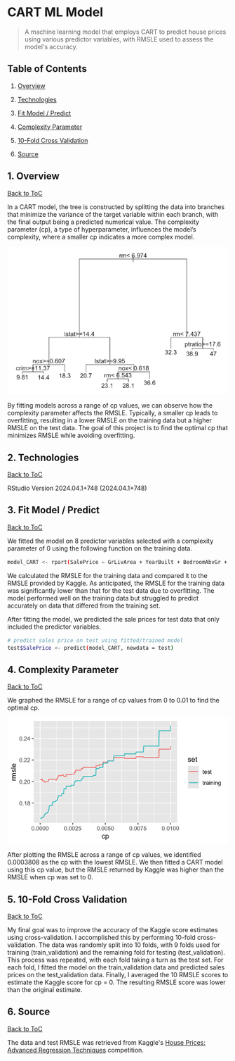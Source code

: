 # CART ML Model

> A machine learning model that employs CART to predict house prices using various predictor variables, with RMSLE used to assess the model's accuracy.

<a name="toc"/></a>
## Table of Contents

1. [Overview](#overview)

2. [Technologies](#technologies)

3. [Fit Model / Predict](#fit)

4. [Complexity Parameter](#cp)

5. [10-Fold Cross Validation](#cross)

6. [Source](#source)

<a name="overview"/></a>
## 1. Overview
[Back to ToC](#toc)

In a CART model, the tree is constructed by splitting the data into branches that minimize the variance of the target variable within each branch, with the final output being a predicted numerical value. The complexity parameter (cp), a type of hyperparameter, influences the model’s complexity, where a smaller cp indicates a more complex model.

![CART Regression Model Example](images/cart_model_example.png)

By fitting models across a range of cp values, we can observe how the complexity parameter affects the RMSLE. Typically, a smaller cp leads to overfitting, resulting in a lower RMSLE on the training data but a higher RMSLE on the test data. The goal of this project is to find the optimal cp that minimizes RMSLE while avoiding overfitting.

<a name="technologies"/></a>
## 2. Technologies
[Back to ToC](#toc)

RStudio Version 2024.04.1+748 (2024.04.1+748)

<a name="fit"/></a>
## 3. Fit Model / Predict
[Back to ToC](#toc)

We fitted the model on 8 predictor variables selected with a complexity parameter of 0 using the following function on the training data.

```bash
model_CART <- rpart(SalePrice ~ GrLivArea + YearBuilt + BedroomAbvGr + SaleCondition + KitchenQual + MSSubClassClean + HalfBath + LotArea, data = training, cp = 0)
```

We calculated the RMSLE for the training data and compared it to the RMSLE provided by Kaggle. As anticipated, the RMSLE for the training data was significantly lower than that for the test data due to overfitting. The model performed well on the training data but struggled to predict accurately on data that differed from the training set.

After fitting the model, we predicted the sale prices for test data that only included the predictor variables.

```bash
# predict sales price on test using fitted/trained model
test$SalePrice <- predict(model_CART, newdata = test)
```

<a name="cp"/></a>
## 4. Complexity Parameter
[Back to ToC](#toc)

We graphed the RMSLE for a range of cp values from 0 to 0.01 to find the optimal cp. 

![CP Values](images/cp_range.png)

After plotting the RMSLE across a range of cp values, we identified 0.0003808 as the cp with the lowest RMSLE. We then fitted a CART model using this cp value, but the RMSLE returned by Kaggle was higher than the RMSLE when cp was set to 0.

<a name="cross"/></a>
## 5. 10-Fold Cross Validation
[Back to ToC](#toc)

My final goal was to improve the accuracy of the Kaggle score estimates using cross-validation. I accomplished this by performing 10-fold cross-validation. The data was randomly split into 10 folds, with 9 folds used for training (train_validation) and the remaining fold for testing (test_validation). This process was repeated, with each fold taking a turn as the test set. For each fold, I fitted the model on the train_validation data and predicted sales prices on the test_validation data. Finally, I averaged the 10 RMSLE scores to estimate the Kaggle score for cp = 0. The resulting RMSLE score was lower than the original estimate.

<a name="cross"/></a>
## 6. Source
[Back to ToC](#source)

The data and test RMSLE was retrieved from Kaggle's [House Prices: Advanced Regression Techniques](https://www.kaggle.com/c/house-prices-advanced-regression-techniques/) competition.
